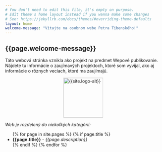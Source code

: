 ```yaml
---
# You don't need to edit this file, it's empty on purpose.
# Edit theme's home layout instead if you wanna make some changes
# See: https://jekyllrb.com/docs/themes/#overriding-theme-defaults
layout: home
welcome-message: "Vitajte na osobnom webe Petra Tibenského!"
---
```


{{page.welcome-message}}
---
Táto webová stránka vznikla ako projekt na predmet Wepové publikovanie. Nájdete tu informácie o zaujímavých projektoch, ktoré som vyvíjal, ako aj informácie o rôznych veciach, ktoré ma zaujímajú.

<img style="margin-left: auto; margin-right: auto; width:128px; height:128px; display: block;" src="{{site.logo-url}}" alt="{{site.logo-alt}}" />

*Web je rozdelený do niekoľkých kategórií:*

<ul style="font-size: 14px;">
    {% for page in site.pages %}
           {% if page.title %}
                 <li><b>{{page.title}}</b> - <i>{{page.description}}</i></li>
           {% endif %}
     {% endfor %}
</ul>